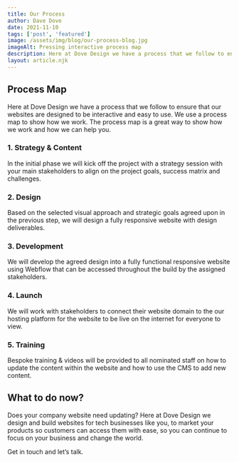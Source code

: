 ```yaml
---
title: Our Process
author: Dave Dove
date: 2021-11-10
tags: ['post', 'featured']
image: /assets/img/blog/our-process-blog.jpg
imageAlt: Pressing interactive process map
description: Here at Dove Design we have a process that we follow to ensure that our websites are designed to be interactive and easy to use. We use a process map to show how we work. The process map is a great way to show how we work and how we can help you.
layout: article.njk
---
```


## Process Map

Here at Dove Design we have a process that we follow to ensure that our websites are designed to be interactive and easy to use. We use a process map to show how we work. The process map is a great way to show how we work and how we can help you.

### 1. Strategy & Content

In the initial phase we will kick off the project with a strategy session with your main stakeholders to align on the project goals, success matrix and challenges.

<!-- ![Strategy meeting](/assets/img/blog/strategy.jpg "Strategy meeting") -->

### 2. Design

Based on the selected visual approach and strategic goals agreed upon in the previous step, we will design a fully responsive website with design deliverables.

### 3. Development

We will develop the agreed design into a fully functional responsive website using Webflow that can be accessed throughout the build by the assigned stakeholders.

<!-- ![wireframing website](/assets/img/blog/design.jpg 'wireframing website') -->

### 4. Launch

We will work with stakeholders to connect their website domain to the our hosting platform for the website to be live on the internet for everyone to view.

### 5. Training

Bespoke training & videos will be provided to all nominated staff on how to update the content within the website and how to use the CMS to add new content.

<!-- ![Website training](/assets/img/blog/training.jpg 'Website training') -->

## What to do now?

Does your company website need updating? Here at Dove Design we design and build websites for tech businesses like you, to market your products so customers can access them with ease, so you can continue to focus on your business and change the world.

Get in touch and let’s talk.
